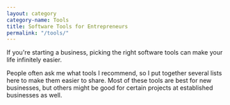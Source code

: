 ```yaml
---
layout: category
category-name: Tools
title: Software Tools for Entrepreneurs 
permalink: "/tools/"
---
```


If you're starting a business, picking the right software tools can make your life infinitely easier.

People often ask me what tools I recommend, so I put together several lists here to make them easier to share. Most of these tools are best for new businesses, but others might be good for certain projects at established businesses as well.
